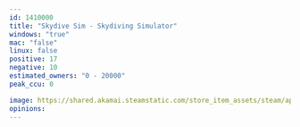 ```yaml
---
id: 1410000
title: "Skydive Sim - Skydiving Simulator"
windows: "true"
mac: "false"
linux: false
positive: 17
negative: 10
estimated_owners: "0 - 20000"
peak_ccu: 0

image: https://shared.akamai.steamstatic.com/store_item_assets/steam/apps/1410000/header.jpg?t=1720810519
opinions:
---
```

